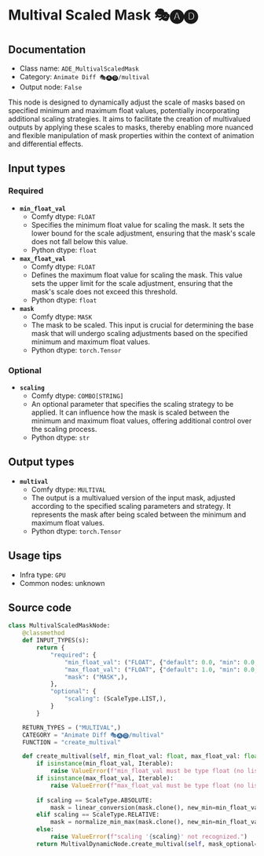 # Multival Scaled Mask 🎭🅐🅓
## Documentation
- Class name: `ADE_MultivalScaledMask`
- Category: `Animate Diff 🎭🅐🅓/multival`
- Output node: `False`

This node is designed to dynamically adjust the scale of masks based on specified minimum and maximum float values, potentially incorporating additional scaling strategies. It aims to facilitate the creation of multivalued outputs by applying these scales to masks, thereby enabling more nuanced and flexible manipulation of mask properties within the context of animation and differential effects.
## Input types
### Required
- **`min_float_val`**
    - Comfy dtype: `FLOAT`
    - Specifies the minimum float value for scaling the mask. It sets the lower bound for the scale adjustment, ensuring that the mask's scale does not fall below this value.
    - Python dtype: `float`
- **`max_float_val`**
    - Comfy dtype: `FLOAT`
    - Defines the maximum float value for scaling the mask. This value sets the upper limit for the scale adjustment, ensuring that the mask's scale does not exceed this threshold.
    - Python dtype: `float`
- **`mask`**
    - Comfy dtype: `MASK`
    - The mask to be scaled. This input is crucial for determining the base mask that will undergo scaling adjustments based on the specified minimum and maximum float values.
    - Python dtype: `torch.Tensor`
### Optional
- **`scaling`**
    - Comfy dtype: `COMBO[STRING]`
    - An optional parameter that specifies the scaling strategy to be applied. It can influence how the mask is scaled between the minimum and maximum float values, offering additional control over the scaling process.
    - Python dtype: `str`
## Output types
- **`multival`**
    - Comfy dtype: `MULTIVAL`
    - The output is a multivalued version of the input mask, adjusted according to the specified scaling parameters and strategy. It represents the mask after being scaled between the minimum and maximum float values.
    - Python dtype: `torch.Tensor`
## Usage tips
- Infra type: `GPU`
- Common nodes: unknown


## Source code
```python
class MultivalScaledMaskNode:
    @classmethod
    def INPUT_TYPES(s):
        return {
            "required": {
                "min_float_val": ("FLOAT", {"default": 0.0, "min": 0.0, "step": 0.001}),
                "max_float_val": ("FLOAT", {"default": 1.0, "min": 0.0, "step": 0.001}),
                "mask": ("MASK",),
            },
            "optional": {
                "scaling": (ScaleType.LIST,),
            }
        }

    RETURN_TYPES = ("MULTIVAL",)
    CATEGORY = "Animate Diff 🎭🅐🅓/multival"
    FUNCTION = "create_multival"

    def create_multival(self, min_float_val: float, max_float_val: float, mask: Tensor, scaling: str=ScaleType.ABSOLUTE):
        if isinstance(min_float_val, Iterable):
            raise ValueError(f"min_float_val must be type float (no lists allowed here), not {type(min_float_val).__name__}.")
        if isinstance(max_float_val, Iterable):
            raise ValueError(f"max_float_val must be type float (no lists allowed here), not {type(max_float_val).__name__}.")
        
        if scaling == ScaleType.ABSOLUTE:
            mask = linear_conversion(mask.clone(), new_min=min_float_val, new_max=max_float_val)
        elif scaling == ScaleType.RELATIVE:
            mask = normalize_min_max(mask.clone(), new_min=min_float_val, new_max=max_float_val)
        else:
            raise ValueError(f"scaling '{scaling}' not recognized.")
        return MultivalDynamicNode.create_multival(self, mask_optional=mask)

```
